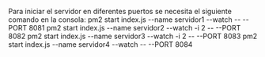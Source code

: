 Para iniciar el servidor en diferentes puertos se necesita el siguiente comando en la consola:
pm2 start index.js --name servidor1  --watch -- --PORT 8081
pm2 start index.js --name servidor2  --watch -i 2 -- --PORT 8082
pm2 start index.js --name servidor3  --watch -i 2 -- --PORT 8083
pm2 start index.js --name servidor4  --watch -- --PORT 8084
